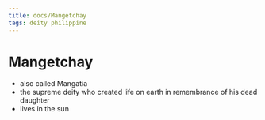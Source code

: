 ```yaml
---
title: docs/Mangetchay
tags: deity philippine
---
```


# Mangetchay
- also called Mangatia
- the supreme deity who created life on earth in remembrance of his dead daughter
- lives in the sun